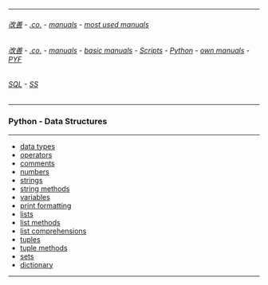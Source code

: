 
---

###### [改善](https://github.com/ttltrk/0C/blob/master/README.MD) - [.co.](https://github.com/ttltrk/PRG/blob/master/CODING.MD) - [manuals](https://github.com/ttltrk/PRG/blob/master/MAN.MD) - [most used manuals](https://github.com/ttltrk/PRG/blob/master/MUM.MD)

###### [改善](https://github.com/ttltrk/0C/blob/master/README.MD) - [.co.](https://github.com/ttltrk/PRG/blob/master/CODING.MD) - [manuals](https://github.com/ttltrk/PRG/blob/master/MAN.MD) - [basic manuals](https://github.com/ttltrk/PRG/blob/master/MANUALS.MD) - [Scripts](https://github.com/ttltrk/PRG/blob/master/PY/DOC/SC/SC.MD) - [Python](https://github.com/ttltrk/PRG/blob/master/PY/DOC/PY/PY.MD) - [own manuals](https://github.com/ttltrk/PRG/blob/master/PY/DOC/PY/MAN/MAN.MD) - [PYF](https://github.com/ttltrk/PRG/blob/master/PY/DOC/PYF/PYF.MD)

###### [SQL](https://github.com/ttltrk/DB/blob/master/SQL/DOC/OSM/OSQLM/SQLM/SQLM.MD#^) - [SS](https://github.com/ttltrk/ELSE/blob/master/SHELL/OSSM/SSCR/SSCR.MD)

---

<h3 id='^'>Python - Data Structures</h3>

---

* [data types](https://github.com/ttltrk/PRG/blob/master/PY/DOC/PYF/DataStruct/DaTy/DT.MD)
* [operators](https://github.com/ttltrk/PRG/blob/master/PY/DOC/PYF/DataStruct/OP/OP.MD)
* [comments](https://github.com/ttltrk/PRG/blob/master/PY/DOC/PYF/DataStruct/COMM/COMM.MD)
* [numbers](https://github.com/ttltrk/PRG/blob/master/PY/DOC/PYF/DataStruct/Nums/Nums.MD)
* [strings](https://github.com/ttltrk/PRG/blob/master/PY/DOC/PYF/DataStruct/Str/Str.MD)
* [string methods](https://github.com/ttltrk/PRG/blob/master/PY/DOC/PYF/DataStruct/StrMe/StrMe.MD)
* [variables](https://github.com/ttltrk/PRG/blob/master/PY/DOC/PYF/DataStruct/Var/Var.MD)
* [print formatting](https://github.com/ttltrk/PRG/blob/master/PY/DOC/PYF/DataStruct/PrFo/PrFo.MD)
* [lists](https://github.com/ttltrk/PRG/blob/master/PY/DOC/PYF/DataStruct/Lists/Lists.MD)
* [list methods](https://github.com/ttltrk/PRG/blob/master/PY/DOC/PYF/DataStruct/LiMe/LiMe.MD)
* <a href='#list_comprehensions'>list comprehensions</a>
* <a href='#tuples'>tuples</a>
* <a href='#tupmeth'>tuple methods</a>
* <a href='#sets'>sets</a>
* <a href='#dictionary'>dictionary</a>

---
